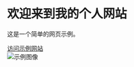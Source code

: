
<!DOCTYPE html>
<html lang="zh-CN">
<head>
    <meta charset="UTF-8">
    <title>我的个人网站</title>
</head>
<body>
    <h1>欢迎来到我的个人网站</h1>
    <p>这是一个简单的网页示例。</p>
    <a href="https://www.example.com">访问示例网站</a>
    <br>
    <img src="https://via.placeholder.com/150" alt="示例图像">
</body>
</html>
